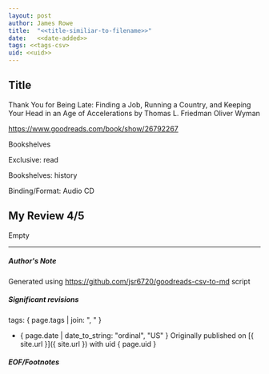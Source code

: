 ```yaml
---
layout: post
author: James Rowe
title:  "<<title-similiar-to-filename>>"
date:   <<date-added>>
tags: <<tags-csv>
uid: <<uid>>
---
```


<!-- highly dependent on how you personally use jekyll templates, and how you want this to show up -->

## Title

Thank You for Being Late: Finding a Job, Running a Country, and Keeping Your Head in an Age of Accelerations by Thomas L. Friedman
Oliver Wyman 

https://www.goodreads.com/book/show/26792267

Bookshelves

Exclusive: read

Bookshelves: history

Binding/Format: Audio CD

## My Review 4/5

Empty

---

##### Author's Note

Generated using https://github.com/jsr6720/goodreads-csv-to-md script

##### Significant revisions

tags: { page.tags | join: ", " } <!-- todo move this somewhere -->

- { page.date | date_to_string: "ordinal", "US" } Originally published on [{ site.url }]({ site.url }) with uid { page.uid }

##### EOF/Footnotes
